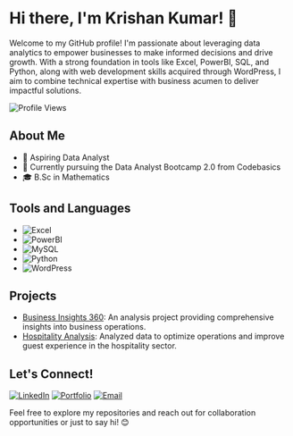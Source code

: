 # Hi there, I'm Krishan Kumar! 👋

Welcome to my GitHub profile! I'm passionate about leveraging data analytics to empower businesses to make informed decisions and drive growth. With a strong foundation in tools like Excel, PowerBI, SQL, and Python, along with web development skills acquired through WordPress, I aim to combine technical expertise with business acumen to deliver impactful solutions.

![Profile Views](https://komarev.com/ghpvc/?username=KRISHANKUMARPRAJAPAT&color=blueviolet)

## About Me

- 💼 Aspiring Data Analyst
- 🌱 Currently pursuing the Data Analyst Bootcamp 2.0 from Codebasics
- 🎓 B.Sc in Mathematics 

## Tools and Languages

- ![Excel](https://img.shields.io/badge/-Excel-217346?style=flat-square&logo=microsoft-excel&logoColor=white)
- ![PowerBI](https://img.shields.io/badge/-PowerBI-F2C811?style=flat-square&logo=powerbi&logoColor=black)
- ![MySQL](https://img.shields.io/badge/-MySQL-4479A1?style=flat-square&logo=mysql&logoColor=white)
- ![Python](https://img.shields.io/badge/-Python-3776AB?style=flat-square&logo=python&logoColor=white)
- ![WordPress](https://img.shields.io/badge/-WordPress-21759B?style=flat-square&logo=wordpress&logoColor=white)


## Projects

- [Business Insights 360](https://github.com/KRISHANKUMARPRAJAPAT/Business-Insight-360-): An analysis project providing comprehensive insights into business operations.
- [Hospitality Analysis](https://github.com/KRISHANKUMARPRAJAPAT/Hospitality-Analysis): Analyzed data to optimize operations and improve guest experience in the hospitality sector.

## Let's Connect!

[![LinkedIn](https://img.shields.io/badge/-LinkedIn-0077B5?style=flat-square&logo=linkedin&logoColor=white)](https://www.linkedin.com/in/krishan-kumar-451002262/)
[![Portfolio](https://img.shields.io/badge/-Portfolio-333333?style=flat-square&logo=wordpress&logoColor=white)](https://codebasics.io/portfolio/Krishna-kumar-prajapat)
[![Email](https://img.shields.io/badge/-Email-D14836?style=flat-square&logo=gmail&logoColor=white)](mailto:krishnakkumarprajapat366@gmail.com)

Feel free to explore my repositories and reach out for collaboration opportunities or just to say hi! 😊
